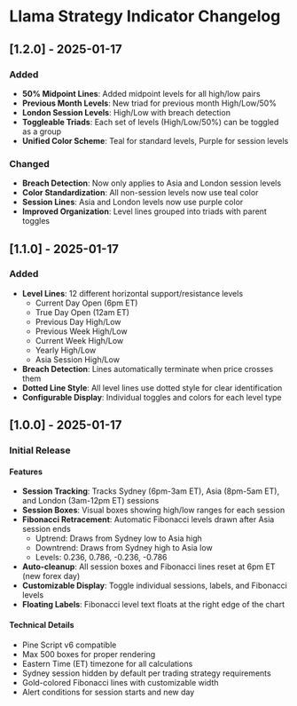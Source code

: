 # Llama Strategy Indicator Changelog

## [1.2.0] - 2025-01-17

### Added
- **50% Midpoint Lines**: Added midpoint levels for all high/low pairs
- **Previous Month Levels**: New triad for previous month High/Low/50%
- **London Session Levels**: High/Low with breach detection
- **Toggleable Triads**: Each set of levels (High/Low/50%) can be toggled as a group
- **Unified Color Scheme**: Teal for standard levels, Purple for session levels

### Changed
- **Breach Detection**: Now only applies to Asia and London session levels
- **Color Standardization**: All non-session levels now use teal color
- **Session Lines**: Asia and London levels now use purple color
- **Improved Organization**: Level lines grouped into triads with parent toggles

## [1.1.0] - 2025-01-17

### Added
- **Level Lines**: 12 different horizontal support/resistance levels
  - Current Day Open (6pm ET)
  - True Day Open (12am ET)
  - Previous Day High/Low
  - Previous Week High/Low
  - Current Week High/Low
  - Yearly High/Low
  - Asia Session High/Low
- **Breach Detection**: Lines automatically terminate when price crosses them
- **Dotted Line Style**: All level lines use dotted style for clear identification
- **Configurable Display**: Individual toggles and colors for each level type

## [1.0.0] - 2025-01-17

### Initial Release

#### Features
- **Session Tracking**: Tracks Sydney (6pm-3am ET), Asia (8pm-5am ET), and London (3am-12pm ET) sessions
- **Session Boxes**: Visual boxes showing high/low ranges for each session
- **Fibonacci Retracement**: Automatic Fibonacci levels drawn after Asia session ends
  - Uptrend: Draws from Sydney low to Asia high
  - Downtrend: Draws from Sydney high to Asia low
  - Levels: 0.236, 0.786, -0.236, -0.786
- **Auto-cleanup**: All session boxes and Fibonacci lines reset at 6pm ET (new forex day)
- **Customizable Display**: Toggle individual sessions, labels, and Fibonacci levels
- **Floating Labels**: Fibonacci level text floats at the right edge of the chart

#### Technical Details
- Pine Script v6 compatible
- Max 500 boxes for proper rendering
- Eastern Time (ET) timezone for all calculations
- Sydney session hidden by default per trading strategy requirements
- Gold-colored Fibonacci lines with customizable width
- Alert conditions for session starts and new day